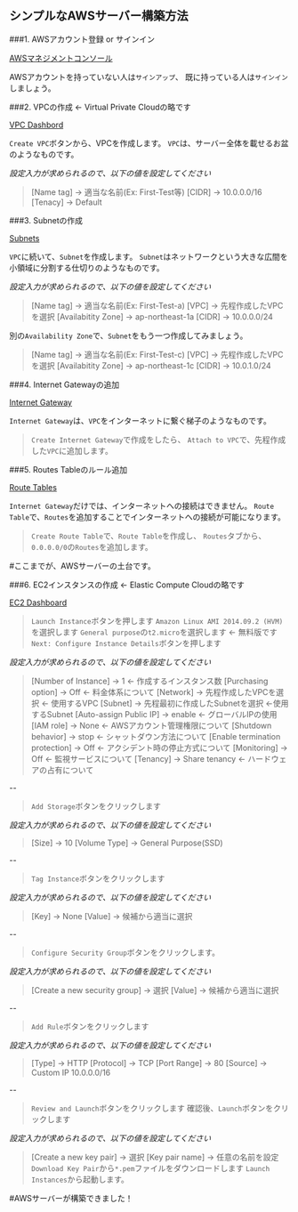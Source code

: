 シンプルなAWSサーバー構築方法
----
###1. AWSアカウント登録 or サインイン

[AWSマネジメントコンソール](http://aws.amazon.com/jp/console/)

AWSアカウントを持っていない人は`サインアップ`、
既に持っている人は`サインイン`しましょう。

###2. VPCの作成 ← Virtual Private Cloudの略です

[VPC Dashbord](https://ap-northeast-1.console.aws.amazon.com/vpc/home?region=ap-northeast-1#)

`Create VPC`ボタンから、VPCを作成します。
`VPC`は、サーバー全体を載せるお盆のようなものです。

*設定入力が求められるので、以下の値を設定してください*

> [Name tag] -> 適当な名前(Ex: First-Test等)
  [CIDR] -> 10.0.0.0/16
  [Tenacy] -> Default 

###3. Subnetの作成

[Subnets](https://ap-northeast-1.console.aws.amazon.com/vpc/home?region=ap-northeast-1#subnets:)

`VPC`に続いて、`Subnet`を作成します。
`Subnet`はネットワークという大きな広間を小領域に分割する仕切りのようなものです。

*設定入力が求められるので、以下の値を設定してください*

> [Name tag] -> 適当な名前(Ex: First-Test-a)
  [VPC] -> 先程作成したVPCを選択
  [Availabitity Zone] -> ap-northeast-1a
  [CIDR] -> 10.0.0.0/24

別の`Availability Zone`で、`Subnet`をもう一つ作成してみましょう。



> [Name tag] -> 適当な名前(Ex: First-Test-c)
  [VPC] -> 先程作成したVPCを選択
  [Availabitity Zone] -> ap-northeast-1c
  [CIDR] -> 10.0.1.0/24

###4. Internet Gatewayの追加

[Internet Gateway](https://ap-northeast-1.console.aws.amazon.com/vpc/home?region=ap-northeast-1#igws:)

`Internet Gateway`は、`VPC`をインターネットに繋ぐ梯子のようなものです。

>`Create Internet Gateway`で作成をしたら、
`Attach to VPC`で、先程作成した`VPC`に追加します。

###5. Routes Tableのルール追加

[Route Tables](https://ap-northeast-1.console.aws.amazon.com/vpc/home?region=ap-northeast-1#routetables:)

`Internet Gateway`だけでは、インターネットへの接続はできません。
`Route Table`で、`Routes`を追加することでインターネットへの接続が可能になります。

> `Create Route Table`で、`Route Table`を作成し、
  `Routes`タブから、`0.0.0.0/0`の`Routes`を追加します。

#ここまでが、AWSサーバーの土台です。

###6. EC2インスタンスの作成 ← Elastic Compute Cloudの略です

[EC2 Dashboard](https://ap-northeast-1.console.aws.amazon.com/ec2/v2/home?region=ap-northeast-1#)

> `Launch Instance`ボタンを押します
  `Amazon Linux AMI 2014.09.2 (HVM)`を選択します
  `General purpose`の`t2.micro`を選択します ← 無料版です
  `Next: Configure Instance Details`ボタンを押します

*設定入力が求められるので、以下の値を設定してください*

> [Number of Instance] -> 1 ← 作成するインスタンス数
  [Purchasing option] -> Off ← 料金体系について
  [Network] -> 先程作成したVPCを選択 ← 使用するVPC
  [Subnet] -> 先程最初に作成したSubnetを選択 ←使用するSubnet
  [Auto-assign Public IP] -> enable ← グローバルIPの使用
  [IAM role] -> None ← AWSアカウント管理権限について
  [Shutdown behavior] -> stop ← シャットダウン方法について
  [Enable termination protection] -> Off ← アクシデント時の停止方式について
  [Monitoring] -> Off ← 監視サービスについて
  [Tenancy] -> Share tenancy ← ハードウェアの占有について

--
 > `Add Storage`ボタンをクリックします 

*設定入力が求められるので、以下の値を設定してください*

> [Size] -> 10
  [Volume Type] -> General Purpose(SSD)

--
 > `Tag Instance`ボタンをクリックします 

*設定入力が求められるので、以下の値を設定してください*

> [Key] -> None
  [Value] -> 候補から適当に選択

--
 > `Configure Security Group`ボタンをクリックします。 

*設定入力が求められるので、以下の値を設定してください*

> [Create a new security group] -> 選択
  [Value] -> 候補から適当に選択

--
> `Add Rule`ボタンをクリックします

*設定入力が求められるので、以下の値を設定してください*

> [Type] -> HTTP
  [Protocol] -> TCP
  [Port Range] -> 80
  [Source] -> Custom IP 10.0.0.0/16

--
> `Review and Launch`ボタンをクリックします
  確認後、`Launch`ボタンをクリックします

*設定入力が求められるので、以下の値を設定してください*

> [Create a new key pair] -> 選択
  [Key pair name] -> 任意の名前を設定
 `Download Key Pair`から`*.pem`ファイルをダウンロードします
  `Launch Instances`から起動します。

#AWSサーバーが構築できました！